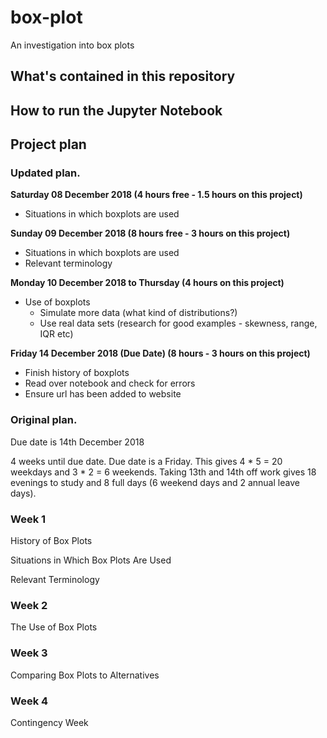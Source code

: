 # box-plot
An investigation into box plots


## What's contained in this repository


## How to run the Jupyter Notebook

## Project plan

### Updated plan.

__Saturday 08 December 2018 (4 hours free - 1.5 hours on this project)__
* Situations in which boxplots are used

__Sunday 09 December 2018 (8 hours free - 3 hours on this project)__
* Situations in which boxplots are used
* Relevant terminology

__Monday 10 December 2018 to Thursday (4 hours on this project)__
* Use of boxplots
  * Simulate more data (what kind of distributions?)
  * Use real data sets (research for good examples - skewness, range, IQR etc)
  
__Friday 14 December 2018 (Due Date) (8 hours - 3 hours on this project)__
* Finish history of boxplots
* Read over notebook and check for errors
* Ensure url has been added to website


### Original plan.

Due date is 14th December 2018

4 weeks until due date. Due date is a Friday. This gives 4 * 5 = 20 weekdays and 3 * 2 = 6 weekends. Taking 13th and 14th off work gives 18 evenings to study and 8 full days (6 weekend days and 2 annual leave days).


### Week 1

History of Box Plots

Situations in Which Box Plots Are Used

Relevant Terminology


### Week 2

The Use of Box Plots


### Week 3

Comparing Box Plots to Alternatives


### Week 4

Contingency Week
